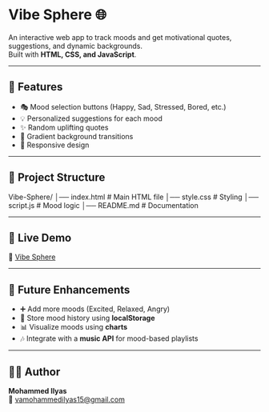 # Vibe Sphere 🌐

An interactive web app to track moods and get motivational quotes, suggestions, and dynamic backgrounds.  
Built with **HTML, CSS, and JavaScript**.

---

## 📌 Features
- 🎭 Mood selection buttons (Happy, Sad, Stressed, Bored, etc.)
- 💡 Personalized suggestions for each mood
- ✨ Random uplifting quotes
- 🎨 Gradient background transitions
- 📱 Responsive design

---

## 📂 Project Structure

Vibe-Sphere/
│── index.html # Main HTML file
│── style.css # Styling
│── script.js # Mood logic
│── README.md # Documentation



---

## 🚀 Live Demo
🔗 [Vibe Sphere](https://vamohammedilyas.github.io/Vibe-Sphere/)

---

## 🔮 Future Enhancements
- ➕ Add more moods (Excited, Relaxed, Angry)
- 💾 Store mood history using **localStorage**
- 📊 Visualize moods using **charts**
- 🎶 Integrate with a **music API** for mood-based playlists

---

## 👨‍💻 Author
**Mohammed Ilyas**  
📧 [vamohammedilyas15@gmail.com](mailto:vamohammedilyas15@gmail.com)
